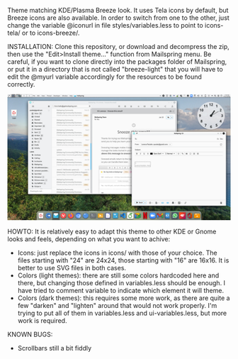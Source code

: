 Theme matching KDE/Plasma Breeze look.
It uses Tela icons by default, but Breeze icons are also available. In order to switch from one to the other, just change the variable @iconurl in file styles/variables.less to point to icons-tela/ or to icons-breeze/.

INSTALLATION:
Clone this repository, or download and decompress the zip, then use the "Edit>Install theme..." function from Mailspring menu. Be careful, if you want to clone directly into the packages folder of Mailspring, or put it in a directory that is not called "breeze-light" that you will have to edit the @myurl variable accordingly for the resources to be found correctly.

<img src="https://raw.githubusercontent.com/paulatz/Mailspring-Theme-Breeze-Light/master/preview.jpg"/>

HOWTO:
It is relatively easy to adapt this theme to other KDE or Gnome looks and feels, depending on what you want to achive:
- Icons: just replace the icons in icons/ with those of your choice. The files starting with "24" are 24x24, those starting with "16" are 16x16. It is better to use SVG files in both cases.
- Colors (light themes): there are still some colors hardcoded here and there, but changing those defined in variables.less should be enough. I have tried to comment variable to indicate which element it will theme.
- Colors (dark themes): this requires some more work, as there are quite a few "darken" and "lighten" around that would not work properly. I'm trying to put all of them in variables.less and ui-variables.less, but more work is required.

KNOWN BUGS:
- Scrollbars still a bit fiddly



